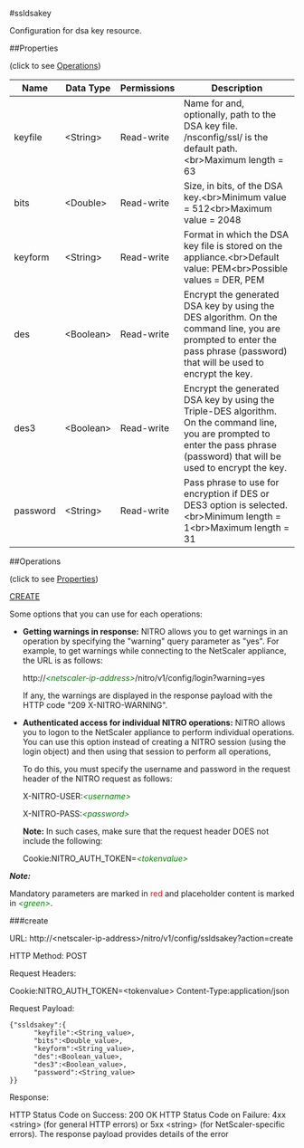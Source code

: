 #ssldsakey

Configuration for dsa key resource.


##Properties 
<span>(click to see [Operations](#operations))</span>


<table><thead><tr><th>Name</th><th> Data Type</th><th> Permissions</th><th>Description</th></tr></thead><tbody><tr><td>keyfile</td><td>&lt;String></td><td>Read-write</td><td>Name for and, optionally, path to the DSA key file. /nsconfig/ssl/ is the default path.&lt;br>Maximum length = 63</td><tr><tr><td>bits</td><td>&lt;Double></td><td>Read-write</td><td>Size, in bits, of the DSA key.&lt;br>Minimum value = 512&lt;br>Maximum value = 2048</td><tr><tr><td>keyform</td><td>&lt;String></td><td>Read-write</td><td>Format in which the DSA key file is stored on the appliance.&lt;br>Default value: PEM&lt;br>Possible values = DER, PEM</td><tr><tr><td>des</td><td>&lt;Boolean></td><td>Read-write</td><td>Encrypt the generated DSA key by using the DES algorithm. On the command line, you are prompted to enter the pass phrase (password) that will be used to encrypt the key.</td><tr><tr><td>des3</td><td>&lt;Boolean></td><td>Read-write</td><td>Encrypt the generated DSA key by using the Triple-DES algorithm. On the command line, you are prompted to enter the pass phrase (password) that will be used to encrypt the key.</td><tr><tr><td>password</td><td>&lt;String></td><td>Read-write</td><td>Pass phrase to use for encryption if DES or DES3 option is selected.&lt;br>Minimum length = 1&lt;br>Maximum length = 31</td><tr></tbody></table>
##Operations 
<span>(click to see [Properties](#properties))</span>


[CREATE](#create)


Some options that you can use for each operations:
<ul><li><p><b>Getting warnings in response:</b> NITRO allows you to get warnings in an operation by specifying the "warning" query parameter as "yes". For example, to get warnings while connecting to the NetScaler appliance, the URL is as follows:</p><p>http://<span style="color:green;font-style:italic;">&lt;netscaler-ip-address&gt;</span>/nitro/v1/config/login?warning=yes</p><p>If any, the warnings are displayed in the response payload with the HTTP code "209 X-NITRO-WARNING".</p></li><li><p><b>Authenticated access for individual NITRO operations:</b> NITRO allows you to logon to the NetScaler appliance to perform individual operations. You can use this option instead of creating a NITRO session (using the login object) and then using that session to perform all operations,</p><p>To do this, you must specify the username and password in the request header of the NITRO request as follows:</p><p>X-NITRO-USER:<span style="color:green;font-style:italic;">&lt;username&gt;</span></p><p>X-NITRO-PASS:<span style="color:green;font-style:italic;">&lt;password&gt;</span></p><p><b>Note:</b> In such cases, make sure that the request header DOES not include the following:</p><p>Cookie:NITRO_AUTH_TOKEN=<span style="color:green;font-style:italic;">&lt;tokenvalue&gt;</span></p></li></ul>



***Note:*** 
Mandatory parameters are marked in <span style="color:#FF0000;">red</span> and placeholder content is marked in <span style="color:green;font-style:italic">&lt;green&gt;</span>.

###create



URL: http://&lt;netscaler-ip-address&gt;/nitro/v1/config/ssldsakey?action=create
HTTP Method: POST
Request Headers:

Cookie:NITRO_AUTH_TOKEN=&lt;tokenvalue&gt;Content-Type:application/json

Request Payload: ```{"ssldsakey":{      "keyfile":<String_value>,      "bits":<Double_value>,      "keyform":<String_value>,      "des":<Boolean_value>,      "des3":<Boolean_value>,      "password":<String_value>}}```
Response:
HTTP Status Code on Success: 200 OKHTTP Status Code on Failure: 4xx &lt;string&gt; (for general HTTP errors) or 5xx &lt;string&gt; (for NetScaler-specific errors). The response payload provides details of the error


